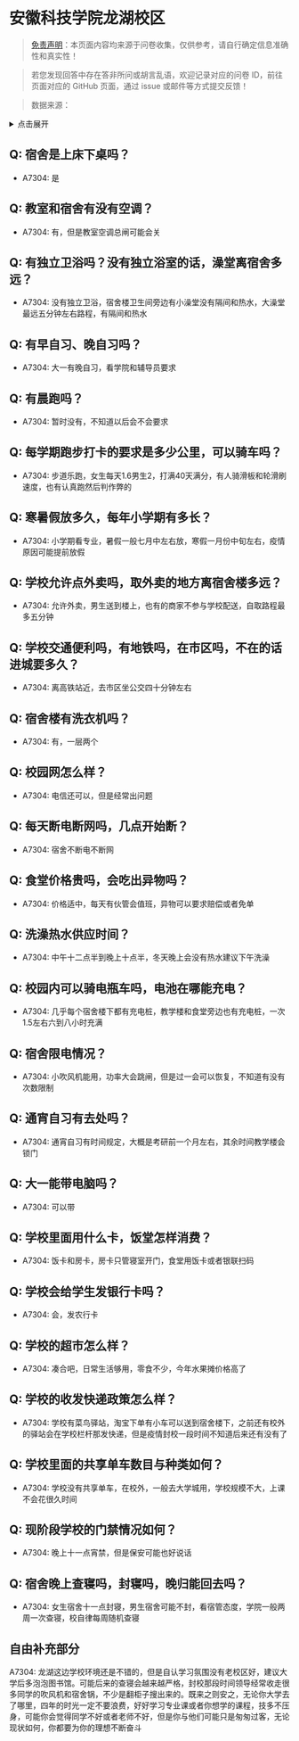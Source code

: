 # 安徽科技学院龙湖校区

> [免责声明](https://colleges.chat/#_3)：本页面内容均来源于问卷收集，仅供参考，请自行确定信息准确性和真实性！

> 若您发现回答中存在答非所问或胡言乱语，欢迎记录对应的问卷 ID，前往页面对应的 GitHub 页面，通过 issue 或邮件等方式提交反馈！

> 数据来源：

<details><summary>点击展开</summary>
<ul>
<li>A7304: 匿名 (2022 年 06 月)</li>
</ul>
</details>

## Q: 宿舍是上床下桌吗？

- A7304: 是

## Q: 教室和宿舍有没有空调？

- A7304: 有，但是教室空调总闸可能会关

## Q: 有独立卫浴吗？没有独立浴室的话，澡堂离宿舍多远？

- A7304: 没有独立卫浴，宿舍楼卫生间旁边有小澡堂没有隔间和热水，大澡堂最远五分钟左右路程，有隔间和热水

## Q: 有早自习、晚自习吗？

- A7304: 大一有晚自习，看学院和辅导员要求

## Q: 有晨跑吗？

- A7304: 暂时没有，不知道以后会不会要求

## Q: 每学期跑步打卡的要求是多少公里，可以骑车吗？

- A7304: 步道乐跑，女生每天1.6男生2，打满40天满分，有人骑滑板和轮滑刷速度，也有认真跑然后判作弊的

## Q: 寒暑假放多久，每年小学期有多长？

- A7304: 小学期看专业，暑假一般七月中左右放，寒假一月份中旬左右，疫情原因可能提前放假

## Q: 学校允许点外卖吗，取外卖的地方离宿舍楼多远？

- A7304: 允许外卖，男生送到楼上，也有的商家不参与学校配送，自取路程最多五分钟

## Q: 学校交通便利吗，有地铁吗，在市区吗，不在的话进城要多久？

- A7304: 离高铁站近，去市区坐公交四十分钟左右

## Q: 宿舍楼有洗衣机吗？

- A7304: 有，一层两个

## Q: 校园网怎么样？

- A7304: 电信还可以，但是经常出问题

## Q: 每天断电断网吗，几点开始断？

- A7304: 宿舍不断电不断网

## Q: 食堂价格贵吗，会吃出异物吗？

- A7304: 价格适中，每天有伙管会值班，异物可以要求赔偿或者免单

## Q: 洗澡热水供应时间？

- A7304: 中午十二点半到晚上十点半，冬天晚上会没有热水建议下午洗澡

## Q: 校园内可以骑电瓶车吗，电池在哪能充电？

- A7304: 几乎每个宿舍楼下都有充电桩，教学楼和食堂旁边也有充电桩，一次1.5左右六到八小时充满

## Q: 宿舍限电情况？

- A7304: 小吹风机能用，功率大会跳闸，但是过一会可以恢复，不知道有没有次数限制

## Q: 通宵自习有去处吗？

- A7304: 通宵自习有时间规定，大概是考研前一个月左右，其余时间教学楼会锁门

## Q: 大一能带电脑吗？

- A7304: 可以带

## Q: 学校里面用什么卡，饭堂怎样消费？

- A7304: 饭卡和房卡，房卡只管寝室开门，食堂用饭卡或者银联扫码

## Q: 学校会给学生发银行卡吗？

- A7304: 会，发农行卡

## Q: 学校的超市怎么样？

- A7304: 凑合吧，日常生活够用，零食不少，今年水果摊价格高了

## Q: 学校的收发快递政策怎么样？

- A7304: 学校有菜鸟驿站，淘宝下单有小车可以送到宿舍楼下，之前还有校外的驿站会在学校栏杆那发快递，但是疫情封校一段时间不知道后来还有没有了

## Q: 学校里面的共享单车数目与种类如何？

- A7304: 学校没有共享单车，在校外，一般去大学城用，学校规模不大，上课不会花很久时间

## Q: 现阶段学校的门禁情况如何？

- A7304: 晚上十一点宵禁，但是保安可能也好说话

## Q: 宿舍晚上查寝吗，封寝吗，晚归能回去吗？

- A7304: 女生宿舍十一点封寝，男生宿舍可能不封，看宿管态度，学院一般两周一次查寝，校自律每周随机查寝

## 自由补充部分

A7304: 龙湖这边学校环境还是不错的，但是自认学习氛围没有老校区好，建议大学后多泡泡图书馆。可能后来的查寝会越来越严格，封校那段时间领导经常收走很多同学的吹风机和宿舍锅，不少是翻柜子搜出来的。既来之则安之，无论你大学去了哪里，四年的时光一定不要浪费，好好学习专业课或者你想学的课程，技多不压身，可能你会觉得同学不好或者老师不好，但是你与他们可能只是匆匆过客，无论现状如何，你都要为你的理想不断奋斗